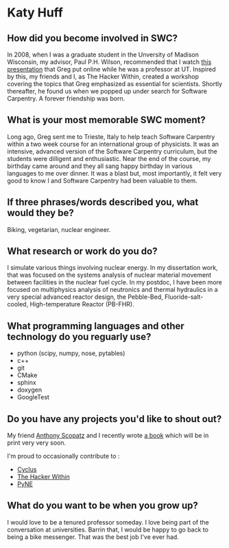 # Katy Huff

##  How did you become involved in SWC?

In 2008, when I was a graduate student in the Unversity of Madison Wisconsin,
my advisor, Paul P.H. Wilson, recommended that I watch [this
presentation](https://nanohub.org/resources/1811) that Greg put online while he
was a professor at UT. Inspired by this, my friends and I, as The Hacker
Within, created a workshop covering the topics that Greg emphasized as
essential for scientists. Shortly thereafter, he found us when we popped up
under search for Software Carpentry.  A forever friendship was born.

##  What is your most memorable SWC moment?

Long ago, Greg sent me to Trieste, Italy to help teach Software Carpentry
within a two week course for an international group of physicists. It was an
intensive, advanced version of the Software Carpentry curriculum, but the
students were dilligent and enthusiastic. Near the end of the course, my
birthday came around and they all sang happy birthday in various languages to
me over dinner. It was a blast but, most importantly, it felt very good to
know I and Software Carpentry had been valuable to them.

##  If three phrases/words described you, what would they be?

Biking, vegetarian, nuclear engineer.

##  What research or work do you do?

I simulate various things involving nuclear energy. In my dissertation work,
that was focused on the systems analysis of nuclear material movement between
facilities in the nuclear fuel cycle. In my postdoc, I have been more focused
on multiphysics analysis of neutronics and thermal hydraulics in a very special
advanced reactor design, the Pebble-Bed, Fluoride-salt-cooled,
High-temperature Reactor (PB-FHR).

##  What programming languages and other technology do you reguarly use?

- python (scipy, numpy, nose, pytables)
- c++
- git
- CMake
- sphinx
- doxygen
- GoogleTest

##  Do you have any projects you'd like to shout out?

My friend [Anthony Scopatz](http://scopatz.com) and I recently wrote [a
book](http://physics.codes) which will be in print very very soon.


I'm proud to occasionally contribute to :

- [Cyclus](http://fuelcycle.org)
- [The Hacker Within](http://thehackerwithin.github.io)
- [PyNE](http://pyne)

##  What do you want to be when you grow up?

I would love to be a tenured professor someday. I love being part of the
conversation at universities. Barrin that, I would be happy to go back to being
a bike messenger. That was the best job I've ever had.
